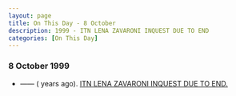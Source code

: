 ```yaml
---
layout: page
title: On This Day - 8 October
description: 1999 - ITN LENA ZAVARONI INQUEST DUE TO END
categories: [On This Day]
---
```


### 8 October 1999
* —— (<span id="age"></span> years ago). [ITN LENA ZAVARONI INQUEST DUE TO END.](/itn/1999/10/08/ITN.html)

<!-- Script for calculating number of years ago -->
<script>
var dob = '19991008';
var year = Number(dob.substr(0, 4));
var month = Number(dob.substr(4, 2)) - 1;
var day = Number(dob.substr(6, 2));
var today = new Date();
var age = today.getFullYear() - year;
if (today.getMonth() < month || (today.getMonth() == month && today.getDate() < day)) {
age--;
}
document.getElementById("age").innerHTML=age;
</script>

